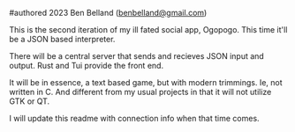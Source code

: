#authored 2023 Ben Belland (benbelland@gmail.com)

This is the second iteration of my ill fated social app,
Ogopogo. This time it'll be a JSON based interpreter.

There will be a central server that sends and recieves
JSON input and output. Rust and Tui provide the front end.

It will be in essence, a text based game, but with modern
trimmings. Ie, not written in C. And different from my
usual projects in that it will not utilize GTK or QT.

I will update this readme with connection info when that
time comes.
